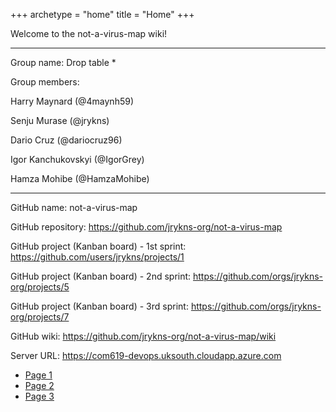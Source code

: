 +++
archetype = "home"
title = "Home"
+++

Welcome to the not-a-virus-map wiki!

---

Group name: Drop table \*

Group members:

Harry Maynard (@4maynh59)

Senju Murase (@jrykns)

Dario Cruz (@dariocruz96)

Igor Kanchukovskyi (@IgorGrey)

Hamza Mohibe (@HamzaMohibe)

---

GitHub name: not-a-virus-map

GitHub repository: https://github.com/jrykns-org/not-a-virus-map

GitHub project (Kanban board) - 1st sprint: https://github.com/users/jrykns/projects/1

GitHub project (Kanban board) - 2nd sprint: https://github.com/orgs/jrykns-org/projects/5

GitHub project (Kanban board) - 3rd sprint: https://github.com/orgs/jrykns-org/projects/7

GitHub wiki: https://github.com/jrykns-org/not-a-virus-map/wiki

Server URL: https://com619-devops.uksouth.cloudapp.azure.com

- [Page 1](docs/Azure/Azure.md)
- [Page 2](docs/page2.md)
- [Page 3](docs/page3.md)
